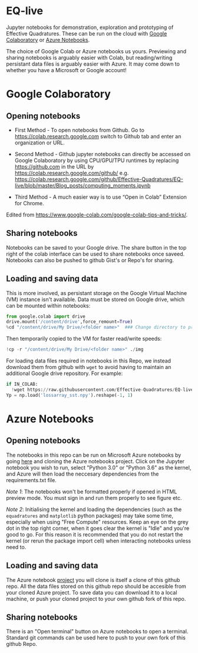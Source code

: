 # EQ-live
Jupyter notebooks for demonstration, exploration and prototyping of Effective Quadratures. These can be run on the cloud with [Google Colaboratory](https://colab.research.google.com/) or [Azure Notebooks](http://notebooks.azure.com).

The choice of Google Colab or Azure notebooks us yours. Previewing and sharing notebooks is arguably easier with Colab, but reading/writing persistant data files is arguably easier with Azure. It may come down to whether you have a Microsoft or Google account!

# Google Colaboratory
## Opening notebooks

* First Method - To open notebooks from Github. Go to https://colab.research.google.com switch to Github tab and enter an organization or URL.

* Second Method - Github jupyter notebooks can directly be accessed on Google Colaboratory by using CPU/GPU/TPU runtimes by replacing https://github.com in the URL by https://colab.research.google.com/github/ e.g.
https://colab.research.google.com/github/Effective-Quadratures/EQ-live/blob/master/Blog_posts/computing_moments.ipynb

* Third Method - A much easier way is to use “Open in Colab” Extension for Chrome.

Edited from https://www.google-colab.com/google-colab-tips-and-tricks/.

## Sharing notebooks
Notebooks can be saved to your Google drive. The share button in the top right of the colab interface can be used to share notebooks once saveed. Notebooks can also be pushed to github Gist's or Repo's for sharing.

## Loading and saving data
This is more involved, as persistant storage on the Google Virtual Machine (VM) instance isn't available. Data must be stored on Google drive, which can be mounted within notebooks:

```python
from google.colab import drive
drive.mount('/content/drive',force_remount=True)
%cd "/content/drive/My Drive/<folder name>"  ### Change directory to preferred working space
```

Then temporarily copied to the VM for faster read/write speeds:

```python
!cp -r "/content/drive/My Drive/<folder name>" ./img
```

For loading data files required in notebooks in this Repo, we instead download them from github with `wget` to avoid having to maintain an additional Google drive repository. For example:

```python
if IN_COLAB: 
  !wget https://raw.githubusercontent.com/Effective-Quadratures/EQ-live/master/Blog_posts/lossarray_sst.npy -O lossarray_sst.npy
Yp = np.load('lossarray_sst.npy').reshape(-1, 1)
```

# Azure Notebooks
## Opening notebooks
The notebooks in this repo can be run on Microsoft Azure notebooks by going [here](https://notebooks.azure.com/ascillitoe/projects/eq-live) and cloning the Azure notebooks project. Click on the Jupyter notebook you wish to run, select "Python 3.0" or "Python 3.6" as the kernel, and Azure will then load the neccesary dependencies from the requirements.txt file. 

*Note 1*: The notebooks won't be formatted properly if opened in HTML preview mode. You must sign in and run them properly to see figure etc. 

*Note 2*: Initialising the kernel and loading the dependencies (such as the `equadratures` and `matplotlib` python packages) may take some time, especially when using "Free Compute" resources. Keep an eye on the grey dot in the top right corner, when it goes clear the kernel is "Idle" and you're good to go. For this reason it is recommended that you do not restart the kernel (or rerun the package import cell) when interacting notebooks unless need to. 

## Loading and saving data
The Azure notebook [project](https://notebooks.azure.com/ascillitoe/projects/eq-live) you will clone is itself a clone of this github repo. All the data files stored on this github repo should be accesible from your cloned Azure project. To save data you can download it to a local machine, or push your cloned project to your own github fork of this repo.

## Sharing notebooks
There is an "Open terminal" button on Azure notebooks to open a terminal. Standard git commands can be used here to push to your own fork of this github Repo. 
